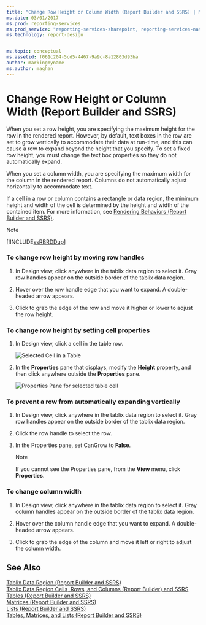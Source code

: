 ```yaml
---
title: "Change Row Height or Column Width (Report Builder and SSRS) | Microsoft Docs"
ms.date: 03/01/2017
ms.prod: reporting-services
ms.prod_service: "reporting-services-sharepoint, reporting-services-native"
ms.technology: report-design


ms.topic: conceptual
ms.assetid: f061c204-5cd5-4467-9a9c-8a12803d93ba
author: markingmyname
ms.author: maghan
---
```

# Change Row Height or Column Width (Report Builder and SSRS)
  When you set a row height, you are specifying the maximum height for the row in the rendered report. However, by default, text boxes in the row are set to grow vertically to accommodate their data at run-time, and this can cause a row to expand beyond the height that you specify. To set a fixed row height, you must change the text box properties so they do not automatically expand.  
  
 When you set a column width, you are specifying the maximum width for the column in the rendered report. Columns do not automatically adjust horizontally to accommodate text.  
  
 If a cell in a row or column contains a rectangle or data region, the minimum height and width of the cell is determined by the height and width of the contained item. For more information, see [Rendering Behaviors &#40;Report Builder  and SSRS&#41;](../../reporting-services/report-design/rendering-behaviors-report-builder-and-ssrs.md).  
  
> [!NOTE]  
>  [!INCLUDE[ssRBRDDup](../../includes/ssrbrddup-md.md)]  
  
### To change row height by moving row handles  
  
1.  In Design view, click anywhere in the tablix data region to select it. Gray row handles appear on the outside border of the tablix data region.  
  
2.  Hover over the row handle edge that you want to expand. A double-headed arrow appears.  
  
3.  Click to grab the edge of the row and move it higher or lower to adjust the row height.  
  
### To change row height by setting cell properties  
  
1.  In Design view, click a cell in the table row.  
  
     ![Selected Cell in a Table](../../reporting-services/report-design/media/table-selectcell.png "Selected Cell in a Table")  
  
2.  In the **Properties** pane that displays, modify the **Height** property, and then click anywhere outside the **Properties** pane.  
  
     ![Properties Pane for selected table cell](../../reporting-services/report-design/media/cell-propertiespane.png "Properties Pane for selected table cell")  
  
### To prevent a row from automatically expanding vertically  
  
1.  In Design view, click anywhere in the tablix data region to select it. Gray row handles appear on the outside border of the tablix data region.  
  
2.  Click the row handle to select the row.  
  
3.  In the Properties pane, set CanGrow to **False**.  
  
    > [!NOTE]  
    >  If you cannot see the Properties pane, from the **View** menu, click **Properties**.  
  
### To change column width  
  
1.  In Design view, click anywhere in the tablix data region to select it. Gray column handles appear on the outside border of the tablix data region.  
  
2.  Hover over the column handle edge that you want to expand. A double-headed arrow appears.  
  
3.  Click to grab the edge of the column and move it left or right to adjust the column width.  
  
## See Also  
 [Tablix Data Region (Report Builder and SSRS)](tablix-data-region-report-builder-and-ssrs.md)   
 [Tablix Data Region Cells, Rows, and Columns (Report Builder) and SSRS](tablix-data-region-cells-rows-and-columns-report-builder-and-ssrs.md)   
 [Tables (Report Builder and SSRS)](../../reporting-services/report-design/tables-report-builder-and-ssrs.md)   
 [Matrices (Report Builder and SSRS)](create-a-matrix-report-builder-and-ssrs.md)   
 [Lists (Report Builder and SSRS)](create-invoices-and-forms-with-lists-report-builder-and-ssrs.md)   
 [Tables, Matrices, and Lists (Report Builder and SSRS)](../../reporting-services/report-design/tables-matrices-and-lists-report-builder-and-ssrs.md)  
  
  
